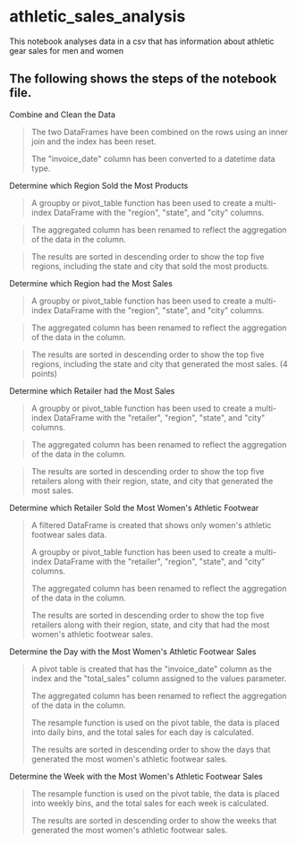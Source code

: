 # athletic_sales_analysis
This notebook analyses data in a csv that has information about athletic gear sales for men and women

## The following shows the steps of the notebook file.

Combine and Clean the Data

>The two DataFrames have been combined on the rows using an inner join and the index has been reset.
>
>The "invoice_date" column has been converted to a datetime data type.

Determine which Region Sold the Most Products 
>A groupby or pivot_table function has been used to create a multi-index DataFrame with the "region", "state", and "city" columns. 

>The aggregated column has been renamed to reflect the aggregation of the data in the column. 

>The results are sorted in descending order to show the top five regions, including the state and city that sold the most products.

Determine which Region had the Most Sales 
>A groupby or pivot_table function has been used to create a multi-index DataFrame with the "region", "state", and "city" columns. 

>The aggregated column has been renamed to reflect the aggregation of the data in the column. 

>The results are sorted in descending order to show the top five regions, including the state and city that generated the most sales. (4 points)

Determine which Retailer had the Most Sales 
>A groupby or pivot_table function has been used to create a multi-index DataFrame with the "retailer", "region", "state", and "city" columns. 

>The aggregated column has been renamed to reflect the aggregation of the data in the column. 

>The results are sorted in descending order to show the top five retailers along with their region, state, and city that generated the most sales. 

Determine which Retailer Sold the Most Women's Athletic Footwear 
>A filtered DataFrame is created that shows only women's athletic footwear sales data. 
>
>A groupby or pivot_table function has been used to create a multi-index DataFrame with the "retailer", "region", "state", and "city" columns. 
>
>The aggregated column has been renamed to reflect the aggregation of the data in the column. 
>
>The results are sorted in descending order to show the top five retailers along with their region, state, and city that had the most women's athletic footwear sales.

Determine the Day with the Most Women's Athletic Footwear Sales 
>A pivot table is created that has the "invoice_date" column as the index and the "total_sales" column assigned to the values parameter. 
>
>The aggregated column has been renamed to reflect the aggregation of the data in the column. 
>
>The resample function is used on the pivot table, the data is placed into daily bins, and the total sales for each day is calculated. 
>
>The results are sorted in descending order to show the days that generated the most women's athletic footwear sales. 

Determine the Week with the Most Women's Athletic Footwear Sales 
>The resample function is used on the pivot table, the data is placed into weekly bins, and the total sales for each week is calculated. 
>
>The results are sorted in descending order to show the weeks that generated the most women's athletic footwear sales.
